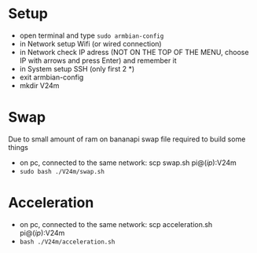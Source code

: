 # Setup
- open terminal and type `sudo armbian-config`
- in Network setup Wifi (or wired connection)
- in Network check IP adress (NOT ON THE TOP OF THE MENU, choose IP with arrows and press Enter) and remember it
- in System setup SSH (only first 2 *)
- exit armbian-config
- mkdir V24m

# Swap
Due to small amount of ram on bananapi swap file required to build some things
- on pc, connected to the same network: scp swap.sh pi@(*ip*):V24m
- `sudo bash ./V24m/swap.sh`

# Acceleration
- on pc, connected to the same network: scp acceleration.sh pi@(*ip*):V24m
- `bash ./V24m/acceleration.sh`
